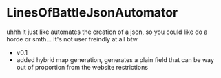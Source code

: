 # LinesOfBattleJsonAutomator
uhhh it just like automates the creation of a json, so you could like do a horde or smth... It's not user freindly at all btw


- v0.1
 - added hybrid map generation, generates a plain field that can be way out of proportion from the website restrictions
